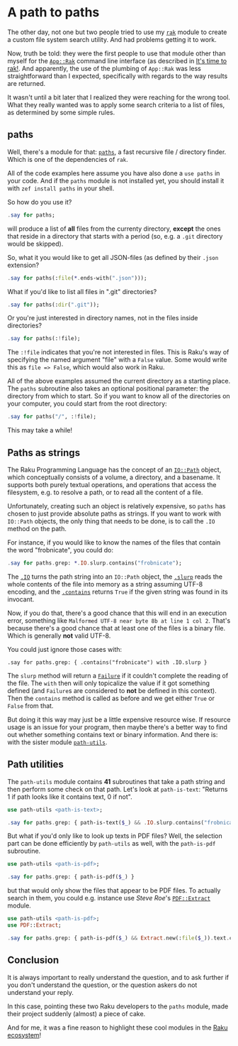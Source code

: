 # A path to paths
The other day, not one but two people tried to use my [`rak`](https://raku.land/zef:lizmat/rak) module to create a custom file system search utility.  And had problems getting it to work.

Now, truth be told: they were the first people to use that module other than myself for the [`App::Rak`](https://raku.land/zef:lizmat/App::Rak) command line interface (as described in [It's time to rak!](https://dev.to/lizmat/its-time-to-rak-part-1-30ji).  And apparently, the use of the plumbing of `App::Rak` was less straightforward than I expected, specifically with regards to the way results are returned.

It wasn't until a bit later that I realized they were reaching for the wrong tool.  What they really wanted was to apply some search criteria to a list of files, as determined by some simple rules.

## paths
Well, there's a module for that: [`paths`](https://raku.land/zef:lizmat/paths), a fast recursive file / directory finder.  Which is one of the dependencies of `rak`.

All of the code examples here assume you have also done a `use paths` in your code.  And if the `paths` module is not installed yet, you should install it with `zef install paths` in your shell.

So how do you use it?
```raku
.say for paths;
```
will produce a list of **all** files from the currenty directory, **except** the ones that reside in a directory that starts with a period (so, e.g. a `.git` directory would be skipped).

So, what it you would like to get all JSON-files (as defined by their `.json` extension?
```raku
.say for paths(:file(*.ends-with(".json")));
```
What if you'd like to list all files in ".git" directories?
```raku
.say for paths(:dir(".git"));
```
Or you're just interested in directory names, not in the files inside directories?
```raku
.say for paths(:!file);
```
The `:!file` indicates that you're not interested in files.  This is Raku's way of specifying the named argument "file" with a `False` value.  Some would write this as `file => False`, which would also work in Raku.

All of the above examples assumed the current directory as a starting place.  The `paths` subroutine also takes an optional positional parameter: the directory from which to start.  So if you want to know all of the directories on your computer, you could start from the root directory:
```raku
.say for paths("/", :!file);
```
This may take a while!

## Paths as strings
The Raku Programming Language has the concept of an [`IO::Path`](https://docs.raku.org/type/IO/Path) object, which conceptually consists of a volume, a directory, and a basename. It supports both purely textual operations, and operations that access the filesystem, e.g. to resolve a path, or to read all the content of a file.

Unfortunately, creating such an object is relatively expensive, so `paths` has chosen to just provide absolute paths as strings.  If you want to work with `IO::Path` objects, the only thing that needs to be done, is to call the `.IO` method on the path.

For instance, if you would like to know the names of the files that contain the word "frobnicate", you could do:
```raku
.say for paths.grep: *.IO.slurp.contains("frobnicate");
```
The [`.IO`](https://docs.raku.org/type/Cool#method_IO) turns the path string into an `IO::Path` object, the [`.slurp`](https://docs.raku.org/type/IO/Path#routine_slurp) reads the whole contents of the file into memory as a string assuming UTF-8 encoding, and the [`.contains`](https://docs.raku.org/type/Str#method_contains) returns `True` if the given string was found in its invocant.

Now, if you do that, there's a good chance that this will end in an execution error, something like `Malformed UTF-8 near byte 8b at line 1 col 2`.  That's because there's a good chance that at least one of the files is a binary file.  Which is generally **not** valid UTF-8.

You could just ignore those cases with:
```
.say for paths.grep: { .contains("frobnicate") with .IO.slurp }
```
The `slurp` method will return a [`Failure`](https://docs.raku.org/type/Failure) if it couldn't complete the reading of the file.  The `with` then will only topicalize the value if it got something defined (and `Failure`s are considered to **not** be defined in this context).  Then the `contains` method is called as before and we get either `True` or `False` from that.

But doing it this way may just be a little expensive resource wise.  If resource usage is an issue for your program, then maybe there's a better way to find out whether something contains text or binary information.  And there is: with the sister module [`path-utils`](https://raku.land/zef:lizmat/path-utils).

## Path utilities

The `path-utils` module contains **41** subroutines that take a path string and then perform some check on that path.  Let's look at `path-is-text`: "Returns 1 if path looks like it contains text, 0 if not".
```raku
use path-utils <path-is-text>;

.say for paths.grep: { path-is-text($_) && .IO.slurp.contains("frobnicate") }
```
But what if you'd only like to look up texts in PDF files?  Well, the selection part can be done efficiently by `path-utils` as well, with the `path-is-pdf` subroutine.
```raku
use path-utils <path-is-pdf>;

.say for paths.grep: { path-is-pdf($_) }
```
but that would only show the files that appear to be PDF files.  To actually search in them, you could e.g. instance use *Steve Roe*'s [`PDF::Extract`](https://raku.land/zef:librasteve/PDF::Extract) module.
```raku
use path-utils <path-is-pdf>;
use PDF::Extract;

.say for paths.grep: { path-is-pdf($_) && Extract.new(:file($_)).text.contains("frobnicate") }
```

## Conclusion
It is always important to really understand the question, and to ask further if you don't understand the question, or the question askers do not understand your reply.

In this case, pointing these two Raku developers to the `paths` module, made their project suddenly (almost) a piece of cake.

And for me, it was a fine reason to highlight these cool modules in the [Raku ecosystem](https://raku.land)!
